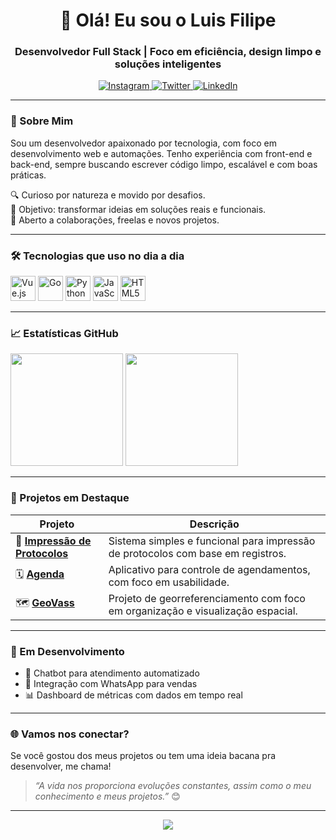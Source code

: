<h1 align="center">👋 Olá! Eu sou o Luis Filipe</h1>
<h3 align="center">Desenvolvedor Full Stack | Foco em eficiência, design limpo e soluções inteligentes</h3>

<p align="center">
  <a href="https://instagram.com/lfsl_lipe" target="_blank">
    <img alt="Instagram" src="https://img.shields.io/badge/Instagram-E4405F?style=flat&logo=instagram&logoColor=white" />
  </a>
  <a href="https://twitter.com/lfslDEV" target="_blank">
    <img alt="Twitter" src="https://img.shields.io/badge/Twitter-1DA1F2?style=flat&logo=twitter&logoColor=white" />
  </a>
  <a href="https://www.linkedin.com/in/your-linkedin-username" target="_blank">
    <img alt="LinkedIn" src="https://img.shields.io/badge/LinkedIn-0077B5?style=flat&logo=linkedin&logoColor=white" />
  </a>
</p>

---

### 🚀 Sobre Mim

Sou um desenvolvedor apaixonado por tecnologia, com foco em desenvolvimento web e automações. Tenho experiência com front-end e back-end, sempre buscando escrever código limpo, escalável e com boas práticas. 

🔍 Curioso por natureza e movido por desafios.  
🎯 Objetivo: transformar ideias em soluções reais e funcionais.  
🤝 Aberto a colaborações, freelas e novos projetos.

---

### 🛠️ Tecnologias que uso no dia a dia

<p align="left">
  <img src="https://cdn.jsdelivr.net/gh/devicons/devicon/icons/vuejs/vuejs-original.svg" width="40" height="40" alt="Vue.js"/>
  <img src="https://cdn.jsdelivr.net/gh/devicons/devicon/icons/go/go-original.svg" width="40" height="40" alt="Go"/>
  <img src="https://cdn.jsdelivr.net/gh/devicons/devicon/icons/python/python-original.svg" width="40" height="40" alt="Python"/>
  <img src="https://cdn.jsdelivr.net/gh/devicons/devicon/icons/javascript/javascript-original.svg" width="40" height="40" alt="JavaScript"/>
  <img src="https://cdn.jsdelivr.net/gh/devicons/devicon/icons/html5/html5-original.svg" width="40" height="40" alt="HTML5"/>
</p>

---

### 📈 Estatísticas GitHub

<p align="left">
  <img height="180em" src="https://github-readme-stats.vercel.app/api?username=lfslDEV&show_icons=true&theme=merko&count_private=true&hide_rank=true" />
  <img height="180em" src="https://github-readme-stats.vercel.app/api/top-langs/?username=lfslDEV&layout=compact&theme=merko" />
</p>

---

### 💼 Projetos em Destaque

| Projeto | Descrição |
|--------|------------|
| 🔧 [**Impressão de Protocolos**](https://github.com/lfslDEV/protocol_printer) | Sistema simples e funcional para impressão de protocolos com base em registros. |
| 🗓️ [**Agenda**](https://github.com/lfslDEV/Agenda) | Aplicativo para controle de agendamentos, com foco em usabilidade. |
| 🗺️ [**GeoVass**](https://github.com/lfslDEV/GeoVass.git) | Projeto de georreferenciamento com foco em organização e visualização espacial. |

---

### 📌 Em Desenvolvimento

- 🧠 Chatbot para atendimento automatizado
- 💬 Integração com WhatsApp para vendas
- 📊 Dashboard de métricas com dados em tempo real

---

### 🌐 Vamos nos conectar?

Se você gostou dos meus projetos ou tem uma ideia bacana pra desenvolver, me chama!  
> _“A vida nos proporciona evoluções constantes, assim como o meu conhecimento e meus projetos.”_ 😊

---

<p align="center">
  <img src="https://capsule-render.vercel.app/api?type=waving&color=0C8E45&height=100&section=footer"/>
</p>
